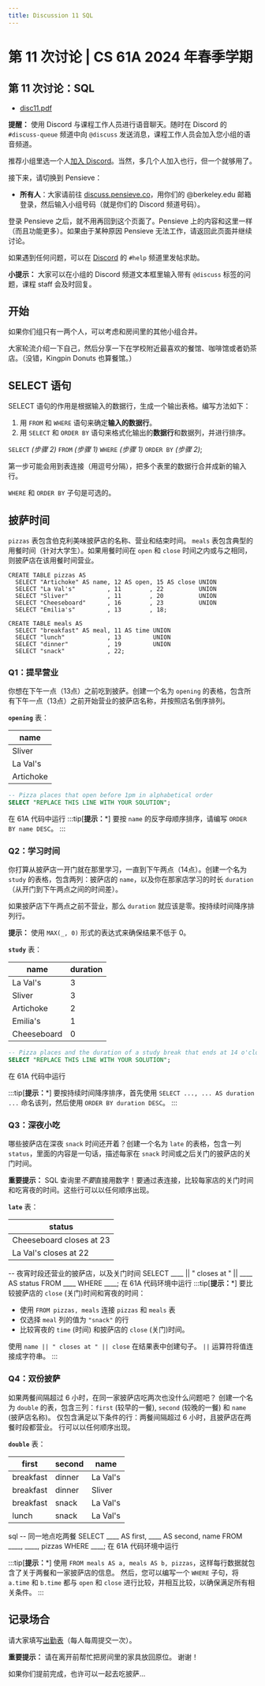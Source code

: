 ```yaml
---
title: Discussion 11 SQL
---
```


# 第 11 次讨论 | CS 61A 2024 年春季学期

## 第 11 次讨论：SQL

-   [disc11.pdf](/resource/cs61a/disc/disc11.pdf)

**提醒：** 使用 Discord 与课程工作人员进行语音聊天。随时在 Discord 的 `#discuss-queue` 频道中向 `@discuss` 发送消息，课程工作人员会加入您小组的语音频道。

推荐小组里选一个人[加入 Discord](https://cs61a.org/articles/discord)。当然，多几个人加入也行，但一个就够用了。

接下来，请切换到 Pensieve：

-   **所有人**：大家请前往 [discuss.pensieve.co](http://discuss.pensieve.co/)，用你们的 @berkeley.edu 邮箱登录，然后输入小组号码（就是你们的 Discord 频道号码）。

登录 Pensieve 之后，就不用再回到这个页面了。Pensieve 上的内容和这里一样（而且功能更多）。如果由于某种原因 Pensieve 无法工作，请返回此页面并继续讨论。

如果遇到任何问题，可以在 [Discord](https://cs61a.org/articles/discord/) 的 `#help` 频道里发帖求助。

**小提示：** 大家可以在小组的 Discord 频道文本框里输入带有 `@discuss` 标签的问题，课程 staff 会及时回复。

## 开始

如果你们组只有一两个人，可以考虑和房间里的其他小组合并。

大家轮流介绍一下自己，然后分享一下在学校附近最喜欢的餐馆、咖啡馆或者奶茶店。（没错，Kingpin Donuts 也算餐馆。）

## SELECT 语句

SELECT 语句的作用是根据输入的数据行，生成一个输出表格。编写方法如下：

1.  用 `FROM` 和 `WHERE` 语句来确定**输入的数据行**。
2.  用 `SELECT` 和 `ORDER BY` 语句来格式化输出的**数据行**和数据列，并进行排序。

`SELECT` _(步骤 2)_ `FROM` _(步骤 1)_ `WHERE` _(步骤 1)_ `ORDER BY` _(步骤 2)_;

第一步可能会用到表连接（用逗号分隔），把多个表里的数据行合并成新的输入行。

`WHERE` 和 `ORDER BY` 子句是可选的。

## 披萨时间

`pizzas` 表包含伯克利美味披萨店的名称、营业和结束时间。 `meals` 表包含典型的用餐时间（针对大学生）。如果用餐时间在 `open` 和 `close` 时间之内或与之相同，则披萨店在该用餐时间营业。

```
CREATE TABLE pizzas AS
  SELECT "Artichoke" AS name, 12 AS open, 15 AS close UNION
  SELECT "La Val's"         , 11        , 22          UNION
  SELECT "Sliver"           , 11        , 20          UNION
  SELECT "Cheeseboard"      , 16        , 23          UNION
  SELECT "Emilia's"         , 13        , 18;

CREATE TABLE meals AS
  SELECT "breakfast" AS meal, 11 AS time UNION
  SELECT "lunch"            , 13         UNION
  SELECT "dinner"           , 19         UNION
  SELECT "snack"            , 22;
```

### Q1：提早营业

你想在下午一点（13点）之前吃到披萨。创建一个名为 `opening` 的表格，包含所有下午一点（13点）之前开始营业的披萨店名称，并按照店名倒序排列。

**`opening`** 表：

| name |
| --- |
| Sliver |
| La Val's |
| Artichoke |

```sql
-- Pizza places that open before 1pm in alphabetical order
SELECT "REPLACE THIS LINE WITH YOUR SOLUTION";
```
在 61A 代码中运行
:::tip[**提示：***]
要按 `name` 的反字母顺序排序，请编写 `ORDER BY name DESC`。
:::

### Q2：学习时间

你打算从披萨店一开门就在那里学习，一直到下午两点（14点）。创建一个名为 `study` 的表格，包含两列：披萨店的 `name`，以及你在那家店学习的时长 `duration`（从开门到下午两点之间的时间差）。

如果披萨店下午两点之前不营业，那么 `duration` 就应该是零。按持续时间降序排列行。

**提示：** 使用 `MAX(_, 0)` 形式的表达式来确保结果不低于 0。

**`study`** 表：

| name | duration |
| --- | --- |
| La Val's | 3 |
| Sliver | 3 |
| Artichoke | 2 |
| Emilia's | 1 |
| Cheeseboard | 0 |

```sql
-- Pizza places and the duration of a study break that ends at 14 o'clock
SELECT "REPLACE THIS LINE WITH YOUR SOLUTION";
```

在 61A 代码中运行

:::tip[**提示：***]
要按持续时间降序排序，首先使用 `SELECT ..., ... AS duration ...` 命名该列，然后使用 `ORDER BY duration DESC`。
:::

### Q3：深夜小吃

哪些披萨店在深夜 `snack` 时间还开着？创建一个名为 `late` 的表格，包含一列 `status`，里面的内容是一句话，描述每家在 `snack` 时间或之后关门的披萨店的关门时间。

**重要提示：** SQL 查询里*不要*直接用数字！要通过表连接，比较每家店的关门时间和吃宵夜的时间。这些行可以以任何顺序出现。

**`late`** 表：

| status |
| --- |
| Cheeseboard closes at 23 |
| La Val's closes at 22 |
-- 夜宵时段还营业的披萨店，以及关门时间
  SELECT ____ || " closes at " || ____ AS status
  FROM ____
  WHERE ____;
在 61A 代码环境中运行
:::tip[**提示：***]
要比较披萨店的 `close` (关门)时间和宵夜的时间：

-   使用 `FROM pizzas, meals` 连接 `pizzas` 和 `meals` 表
-   仅选择 `meal` 列的值为 `"snack"` 的行
-   比较宵夜的 `time` (时间) 和披萨店的 `close` (关门)时间。

使用 `name || " closes at " || close` 在结果表中创建句子。 `||` 运算符将值连接成字符串。
:::

### Q4：双份披萨

如果两餐间隔超过 6 小时，在同一家披萨店吃两次也没什么问题吧？ 创建一个名为 `double` 的表，包含三列：`first` (较早的一餐), `second` (较晚的一餐) 和 `name` (披萨店名称)。 仅包含满足以下条件的行：两餐间隔超过 6 小时，且披萨店在两餐时段都营业。 行可以以任何顺序出现。

**`double`** 表：

| first | second | name |
| --- | --- | --- |
| breakfast | dinner | La Val's |
| breakfast | dinner | Sliver |
| breakfast | snack | La Val's |
| lunch | snack | La Val's |
sql
-- 同一地点吃两餐
  SELECT ____ AS first, ____ AS second, name
  FROM ____, ____, pizzas
  WHERE ____;
在 61A 代码环境中运行

:::tip[**提示：***]
使用 `FROM meals AS a, meals AS b, pizzas`，这样每行数据就包含了关于两餐和一家披萨店的信息。 然后，您可以编写一个 `WHERE` 子句，将 `a.time` 和 `b.time` 都与 `open` 和 `close` 进行比较，并相互比较，以确保满足所有相关条件。
:::

## 记录场合

请大家填写[出勤表](https://docs.google.com/forms/d/e/1FAIpQLSeqlK8l6WkScGr-RHR-kM4p5bnR9cllYrG95fDqPJspSlll7A/viewform)（每人每周提交一次）。

**重要提示：** 请在离开前帮忙把房间里的家具放回原位。 谢谢！

如果你们提前完成，也许可以一起去吃披萨...